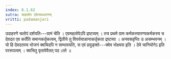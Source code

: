 ```yaml
---
index: 8.1.62
sutra: चाहलोप एवेत्यवधारणम्
vritti: padamanjari
---
```


 उदाहरणे चलोपं दर्शयति---ग्रामं चेति । एवमहलोपेऽपि द्रष्टव्यम् । तत्र प्रथमे ग्राम कर्मकस्यारण्यकर्मकस्य च देवदत एव कर्तेति समानकर्तृकत्वम्, द्वितीये तु विपर्ययान्नानाकर्तृकता द्रष्टव्या । अनवक्लृप्तिः उ असम्भवनम् । यो हि देवदतस्य भोजनं क्वचिदपि न सम्भावयति, स एवं प्रयुङ्क्ते---क्वेव भोक्ष्यस इति । ठेवे चानियोगेऽ इति पररूपत्वम् । क्वचितु वृतावेवैतत् पठ।ल्ते ॥